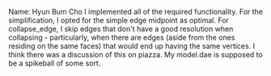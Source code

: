 Name: Hyun Bum Cho
I implemented all of the required functionality.
For the simplification, I opted for the simple edge midpoint as optimal. For collapse_edge, I skip edges that don't have a good resolution when collapsing - particularly, when there are edges (aside from the ones residing on the same faces) that would end up having the same vertices. I think there was a discussion of this on piazza.
My model.dae is supposed to be a spikeball of some sort.
